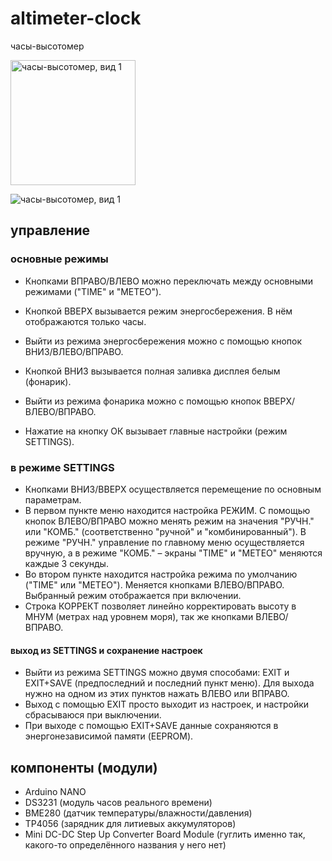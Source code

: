 # altimeter-clock
часы-высотомер

<img src="[drawing.jpg](https://github.com/DIY-Elecron1cs/altimeter-clock/blob/main/images/%D1%80%D0%B5%D0%B7%D1%83%D0%BB%D1%8C%D1%82%D0%B0%D1%82%20(%D1%81%D0%B1%D0%BE%D0%BA%D1%83).jpg?raw=true)" alt="часы-высотомер, вид 1" style="width:200px;"/>



![часы-высотомер, вид 1](https://github.com/DIY-Elecron1cs/altimeter-clock/blob/main/images/%D1%80%D0%B5%D0%B7%D1%83%D0%BB%D1%8C%D1%82%D0%B0%D1%82%20(%D1%81%D0%B1%D0%BE%D0%BA%D1%83).jpg?raw=true)


## управление
### основные режимы
- Кнопками ВПРАВО/ВЛЕВО можно переключать между основными режимами ("TIME" и "METEO").
- Кнопкой ВВЕРХ вызывается режим энергосбережения. В нём отображаются только часы.
- Выйти из режима энергосбережения можно с помощью кнопок ВНИЗ/ВЛЕВО/ВПРАВО.
- Кнопкой ВНИЗ вызывается полная заливка дисплея белым (фонарик).
- Выйти из режима фонарика можно с помощью кнопок ВВЕРХ/ВЛЕВО/ВПРАВО.

- Нажатие на кнопку ОК вызывает главные настройки (режим SETTINGS).
### в режиме SETTINGS
- Кнопками ВНИЗ/ВВЕРХ осуществляется перемещение по основным параметрам.
- В первом пункте меню находится настройка РЕЖИМ. С помощью кнопок ВЛЕВО/ВПРАВО можно менять режим на значения "РУЧН." или "КОМБ." (соответственно "ручной" и "комбинированный"). В режиме "РУЧН." управление по главному меню осуществляется вручную, а в режиме "КОМБ." – экраны "TIME" и "METEO" меняются каждые 3 секунды.
- Во втором пункте находится настройка режима по умолчанию ("TIME" или "METEO"). Меняется кнопками ВЛЕВО/ВПРАВО. Выбранный режим отображается при включении.
- Строка КОРРЕКТ позволяет линейно корректировать высоту в МНУМ (метрах над уровнем моря), так же кнопками ВЛЕВО/ВПРАВО.

#### выход из SETTINGS и сохранение настроек
- Выйти из режима SETTINGS можно двумя способами: EXIT и EXIT+SAVE (предпоследний и последний пункт меню). Для выхода нужно на одном из этих пунктов нажать ВЛЕВО или ВПРАВО.
- Выход с помощью EXIT просто выходит из настроек, и настройки сбрасываюся при выключении.
- При выходе с помощью EXIT+SAVE данные сохраняются в энергонезависимой памяти (EEPROM).

## компоненты (модули)
- Arduino NANO
- DS3231 (модуль часов реального времени)
- BME280 (датчик температуры/влажности/давления)
- TP4056 (зарядник для литиевых аккумуляторов)
- Mini DC-DC Step Up Converter Board Module (гуглить именно так, какого-то определённого названия у него нет)
